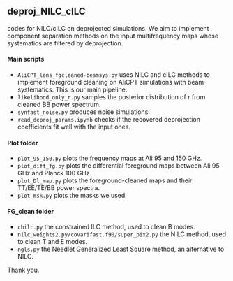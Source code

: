 ## deproj_NILC_cILC

codes for NILC/cILC on deprojected simulations. We aim to implement component separation methods on the input multifrequency maps whose systematics are filtered by deprojection.

#### Main scripts

- `AliCPT_lens_fgcleaned-beamsys.py` uses NILC and cILC methods to implement foreground cleaning on AliCPT simulations with beam systematics. This is our main pipeline.
- `likelihood_only_r.py` samples the posterior distribution of $r$ from cleaned BB power spectrum.
- `synfast_noise.py` produces noise simulations.
- `read_deproj_params.ipynb` checks if the recovered deprojection coefficients fit well with the input ones.

#### Plot folder

- `plot_95_150.py` plots the frequency maps at Ali 95 and 150 GHz.
- `plot_diff_fg.py` plots the differential foreground maps between Ali 95 GHz and Planck 100 GHz.
- `plot_Dl_map.py` plots the foreground-cleaned maps and their TT/EE/TE/BB power spectra.
- `plot_msk.py` plots the masks we used.

#### FG_clean folder

- `chilc.py` the constrained ILC method, used to clean B modes.
- `nilc_weights2.py/covarifast.f90/super_pix2.py` the NILC method, used to clean T and E modes.
- `ngls.py` the Needlet Generalized Least Square method, an alternative to NILC.

Thank you.

